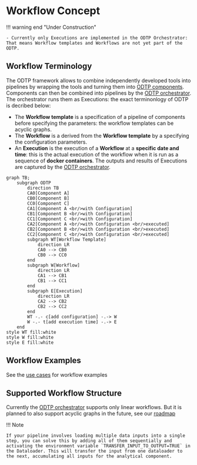 # Workflow Concept

!!! warning end "Under Construction"

    - Currently only Executions are implemented in the ODTP Orchestrator: That means Workflow templates and Workflows are not yet part of the ODTP.

## Workflow Terminology    

The ODTP framework allows to combine independently developed tools into pipelines by wrapping the tools and turning them into [ODTP components](../components/index.md). Components can then be combined into pipelines by the [ODTP orchestrator](../orchestrator/index.md). The orchestrator runs them as Executions: the exact terminonlogy of ODTP is decribed below:

- The **Workflow template** is a specification of a pipeline of components before specifying the parameters: the workflow templates can be acyclic graphs.
- The **Workflow** is a derived from the **Workflow template** by a specifying the configuration parameters.
- An **Execution** is the execution of a **Workflow** at a **specific date and time**: this is the actual execution of the workflow when it is run as a sequence of **docker containers**. The outputs and results of Executions are captured by the [ODTP orchestrator](../orchestrator/index.md).

``` mermaid
graph TB;
    subgraph ODTP
        direction TB   
        CA0[Component A]
        CB0[Component B]
        CC0[Component C]
        CA1[Component A <br/>with Configuration]
        CB1[Component B <br/>with Configuration]
        CC1[Component C <br/>with Configuration]
        CA2[Component A <br/>with Configuration <br/>executed]
        CB2[Component B <br/>with Configuration <br/>executed]
        CC2[Component C <br/>with Configuration <br/>executed]                
        subgraph WT[Workflow Template]
            direction LR
            CA0 --> CB0
            CB0 --> CC0
        end
        subgraph W[Workflow]
            direction LR        
            CA1 --> CB1
            CB1 --> CC1
        end
        subgraph E[Execution]
            direction LR        
            CA2 --> CB2
            CB2 --> CC2
        end   
        WT -.- c[add configuration] -.-> W 
        W -.- t[add execution time] -.-> E             
    end
style WT fill:white    
style W fill:white 
style E fill:white   
``` 

## Workflow Examples

See the [use cases](../usecases/index.md) for workflow examples

## Supported Workflow Structure

Currently the [ODTP orchestrator](../orchestrator/index.md) supports only linear workflows. But it is planned to also support acyclic graphs in the future, see our [roadmap](../orchestrator/roadmap.md)

!!! Note

    If your pipeline involves loading multiple data inputs into a single step, you can solve this by adding all of them sequentially and activating the environment variable `TRANSFER_INPUT_TO_OUTPUT=TRUE` in the Dataloader. This will transfer the input from one dataloader to the next, accumulating all inputs for the analytical component. 
